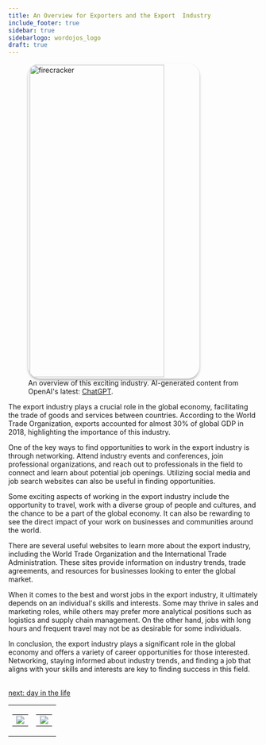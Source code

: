 ```yaml
---
title: An Overview for Exporters and the Export  Industry
include_footer: true
sidebar: true
sidebarlogo: wordojos_logo
draft: true
---
```

<figure>
    <img src='/uploads/small/exporter.jpg' style="width: 80%;height: 630px;padding: 3px; box-shadow: 0 3px 5px rgba(0,0,0,.3);border-radius: 25px;overflow: hidden;border: none;" align="middle"; alt='firecracker';/>
    <figcaption>An overview of this exciting industry. AI-generated content from OpenAI's latest: <a href="https://openai.com/blog/chatgpt/" >ChatGPT</a>.</figcaption>
</figure>
<p>
The export industry plays a crucial role in the global economy, facilitating the trade of goods and services between countries. According to the World Trade Organization, exports accounted for almost 30% of global GDP in 2018, highlighting the importance of this industry.

One of the key ways to find opportunities to work in the export industry is through networking. Attend industry events and conferences, join professional organizations, and reach out to professionals in the field to connect and learn about potential job openings. Utilizing social media and job search websites can also be useful in finding opportunities.

Some exciting aspects of working in the export industry include the opportunity to travel, work with a diverse group of people and cultures, and the chance to be a part of the global economy. It can also be rewarding to see the direct impact of your work on businesses and communities around the world.

There are several useful websites to learn more about the export industry, including the World Trade Organization and the International Trade Administration. These sites provide information on industry trends, trade agreements, and resources for businesses looking to enter the global market.

When it comes to the best and worst jobs in the export industry, it ultimately depends on an individual's skills and interests. Some may thrive in sales and marketing roles, while others may prefer more analytical positions such as logistics and supply chain management. On the other hand, jobs with long hours and frequent travel may not be as desirable for some individuals.

In conclusion, the export industry plays a significant role in the global economy and offers a variety of career opportunities for those interested. Networking, staying informed about industry trends, and finding a job that aligns with your skills and interests are key to finding success in this field.

<br>
<a href="https://workdojos.com/exporter/day-in-the-life">next: day in the life</a>
</p>
<table border="0" cellpadding="0" cellspacing="0" width="600" id="templateColumns">
    <tr>
        <td align="center" valign="top" width="50%" class="templateColumnContainer">
            <table border="0" cellpadding="10" cellspacing="0" height="100%" width="100px">
                <tr>
                    <td class="leftColumnContent">
                      <a href="https://exporter.workdojos.com">
                        <img src="/uploads/d.svg" class="columnImage" />
                    </td>
                </tr>
            </table>
        </td>
        <td align="center" valign="top" width="50%" class="templateColumnContainer">
            <table border="0" cellpadding="10" cellspacing="0" height="100%" width="100px">
                <tr>
                    <td class="rightColumnContent">
                      <a href="https://videogamers.workdojos.com">
                        <img src="/uploads/randomdojo.svg" class="columnImage" />
                    </td>
            </table>
        </td>
    </tr>
</table>